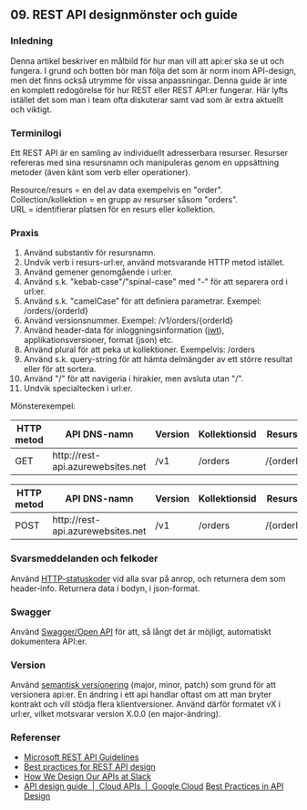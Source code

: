## 09. REST API designmönster och guide  

### Inledning

Denna artikel beskriver en målbild för hur man vill att api:er ska se ut och fungera. I grund och botten bör man följa det som är norm inom API-design, men det finns också utrymme för vissa anpassningar. Denna guide är inte en komplett redogörelse för hur REST eller REST API:er fungerar. Här lyfts istället det som man i team ofta diskuterar samt vad som är extra aktuellt och viktigt.

### Terminilogi

Ett REST API är en samling av individuellt adresserbara resurser. Resurser refereras med sina resursnamn och manipuleras genom en uppsättning metoder (även känt som verb eller operationer). 

Resource/resurs = en del av data exempelvis en "order".  
Collection/kollektion = en grupp av resurser såsom "orders".  
URL = identifierar platsen för en resurs eller kollektion.

### Praxis

1. Använd substantiv för resursnamn.  
1. Undvik verb i resurs-url:er, använd motsvarande HTTP metod istället.
1. Använd gemener genomgående i url:er.
1. Använd s.k. "kebab-case"/"spinal-case" med "-" för att separera ord i url:er.
1. Använd s.k. "camelCase” för att definiera parametrar. Exempel: /orders/{orderId}
1. Använd versionsnummer. Exempel: /v1/orders/{orderId}
1. Använd header-data för inloggningsinformation (<a href="https://en.wikipedia.org/wiki/JSON_Web_Token" target="_blank">jwt</a>), applikationsversioner, format (json) etc.
1. Använd plural för att peka ut kollektioner. Exempelvis: /orders
1. Använd s.k. query-string för att hämta delmängder av ett större resultat eller för att sortera.
1. Använd "/" för att navigeria i hirakier, men avsluta utan "/".
1. Undvik specialtecken i url:er.

Mönsterexempel:

<table>
<thead>
	<tr>
		<th>HTTP metod</th>
		<th>API DNS-namn</th>
		<th>Version</th>
		<th>Kollektionsid</th>
		<th>Resursid</th>
	</tr>
</thead>
<tbody>
	<tr>
		<td>GET</td>
		<td>http://rest-api.azurewebsites.net</td>
		<td>/v1</td>
		<td>/orders</td>
		<td>/{orderId}</td>
	</tr>
</tbody>
</table>

<table>
<thead>
	<tr>
		<th>HTTP metod</th>
		<th>API DNS-namn</th>
		<th>Version</th>
		<th>Kollektionsid</th>
		<th>Resursid</th>
		<th>Operation</th>
	</tr>
</thead>
<tbody>
	<tr>
		<td>POST</td>
		<td>http://rest-api.azurewebsites.net</td>
		<td>/v1</td>
		<td>/orders</td>
		<td>/{orderId}</td>
	    <td>/accept</td>
	</tr>
</tbody>
</table>

### Svarsmeddelanden och felkoder
Använd <a href="https://www.iana.org/assignments/http-status-codes/http-status-codes.xhtml" target="_blank">HTTP-statuskoder</a> vid alla svar på anrop, och returnera dem som header-info. Returnera data i bodyn, i json-format.

### Swagger  
Använd <a href="https://swagger.io/blog/api-strategy/difference-between-swagger-and-openapi/" target="_blank">Swagger/Open API</a> för att, så långt det är möjligt, automatiskt dokumentera API:er. 

### Version  
Använd <a href="https://en.wikipedia.org/wiki/Software_versioning#Semantic_versioning" target="_blank">semantisk versionering</a> (major, minor, patch) som grund för att versionera api:er. En ändring i ett api handlar oftast om att man bryter kontrakt och vill stödja flera klientversioner. Använd därför formatet vX i url:er, vilket motsvarar version X.0.0 (en major-ändring).

### Referenser

* <a href="https://github.com/microsoft/api-guidelines/blob/vNext/Guidelines.md" target="_blank">Microsoft REST API Guidelines</a> 
* <a href="https://stackoverflow.blog/2020/03/02/best-practices-for-rest-api-design/" target="_blank"> Best practices for REST API design</a>
* <a href="https://slack.engineering/how-we-design-our-apis-at-slack/" target="_blank">How We Design Our APIs at Slack</a>
* <a href="https://cloud.google.com/apis/design" target="_blank">API design guide  |  Cloud APIs  |  Google Cloud</a>
<a href="https://swagger.io/resources/articles/best-practices-in-api-design/" target="_blank">Best Practices in API Design</a>